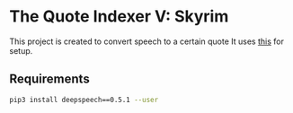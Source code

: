 # The Quote Indexer V: Skyrim
This project is created to convert speech to a certain quote
It uses [this](https://github.com/mozilla/DeepSpeech/tree/master/examples/mic_vad_streaming) for setup.

## Requirements
```bash
pip3 install deepspeech==0.5.1 --user
```